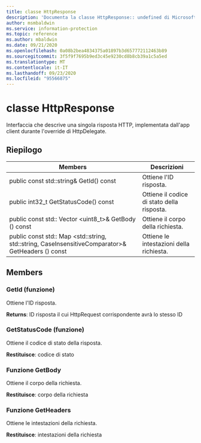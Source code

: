 ```yaml
---
title: classe HttpResponse
description: 'Documenta la classe HttpResponse:: undefined di Microsoft Information Protection (MIP) SDK.'
author: msmbaldwin
ms.service: information-protection
ms.topic: reference
ms.author: mbaldwin
ms.date: 09/21/2020
ms.openlocfilehash: 0a08b2bea4834375a01897b3d657772112463b89
ms.sourcegitcommit: 3f5f9f7695b9ed3c45e9230cd8b8cb39a1c5a5ed
ms.translationtype: MT
ms.contentlocale: it-IT
ms.lasthandoff: 09/23/2020
ms.locfileid: "95566875"
---
```

# <a name="class-httpresponse"></a>classe HttpResponse 
Interfaccia che descrive una singola risposta HTTP, implementata dall'app client durante l'override di HttpDelegate.
  
## <a name="summary"></a>Riepilogo
 Members                        | Descrizioni                                
--------------------------------|---------------------------------------------
public const std::string& GetId() const  |  Ottiene l'ID risposta.
public int32_t GetStatusCode() const  |  Ottiene il codice di stato della risposta.
public const std:: Vector \<uint8_t\>& GetBody () const  |  Ottiene il corpo della richiesta.
public const std:: Map \<std::string, std::string, CaseInsensitiveComparator\>& GetHeaders () const  |  Ottiene le intestazioni della richiesta.
  
## <a name="members"></a>Members
  
### <a name="getid-function"></a>GetId (funzione)
Ottiene l'ID risposta.

  
**Returns**: ID risposta il cui HttpRequest corrispondente avrà lo stesso ID
  
### <a name="getstatuscode-function"></a>GetStatusCode (funzione)
Ottiene il codice di stato della risposta.

  
**Restituisce**: codice di stato
  
### <a name="getbody-function"></a>Funzione GetBody
Ottiene il corpo della richiesta.

  
**Restituisce**: corpo della richiesta
  
### <a name="getheaders-function"></a>Funzione GetHeaders
Ottiene le intestazioni della richiesta.

  
**Restituisce**: intestazioni della richiesta